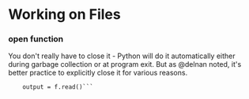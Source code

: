 # Working on Files

### open function
You don't really have to close it - Python will do it automatically either during garbage collection or at program exit. But as @delnan noted, it's better practice to explicitly close it for various reasons.
```with open('pagehead.section.htm', 'r') as f:
    output = f.read()```
